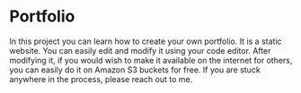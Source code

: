 # Portfolio
In this project you can learn how to create your own portfolio. It is a static website. You can easily edit and modify it using your code editor. After modifying it, if you would wish to make it available on the internet for others, you can easily do it on Amazon S3 buckets for free. If you are stuck anywhere in the process, please reach out to me.
